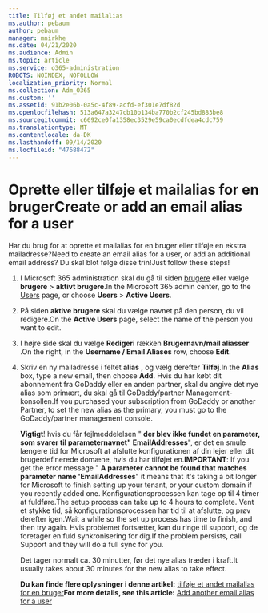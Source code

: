 ```yaml
---
title: Tilføj et andet mailalias
ms.author: pebaum
author: pebaum
manager: mnirkhe
ms.date: 04/21/2020
ms.audience: Admin
ms.topic: article
ms.service: o365-administration
ROBOTS: NOINDEX, NOFOLLOW
localization_priority: Normal
ms.collection: Adm_O365
ms.custom: ''
ms.assetid: 91b2e06b-0a5c-4f89-acfd-ef301e7df82d
ms.openlocfilehash: 513a647a3247cb10b134ba770b2cf245bd883be8
ms.sourcegitcommit: c6692ce0fa1358ec3529e59ca0ecdfdea4cdc759
ms.translationtype: MT
ms.contentlocale: da-DK
ms.lasthandoff: 09/14/2020
ms.locfileid: "47688472"
---
```

# <a name="create-or-add-an-email-alias-for-a-user"></a><span data-ttu-id="f9307-102">Oprette eller tilføje et mailalias for en bruger</span><span class="sxs-lookup"><span data-stu-id="f9307-102">Create or add an email alias for a user</span></span>

<span data-ttu-id="f9307-103">Har du brug for at oprette et mailalias for en bruger eller tilføje en ekstra mailadresse?</span><span class="sxs-lookup"><span data-stu-id="f9307-103">Need to create an email alias for a user, or add an additional email address?</span></span> <span data-ttu-id="f9307-104">Du skal blot følge disse trin!</span><span class="sxs-lookup"><span data-stu-id="f9307-104">Just follow these steps!</span></span>
  
1. <span data-ttu-id="f9307-105">I Microsoft 365 administration skal du gå til siden [brugere](https://go.microsoft.com/fwlink/p/?linkid=834822) eller vælge **brugere** \> **aktivt brugere**.</span><span class="sxs-lookup"><span data-stu-id="f9307-105">In the Microsoft 365 admin center, go to the [Users](https://go.microsoft.com/fwlink/p/?linkid=834822) page, or choose **Users** \> **Active Users**.</span></span>
    
2. <span data-ttu-id="f9307-106">På siden **aktive brugere** skal du vælge navnet på den person, du vil redigere.</span><span class="sxs-lookup"><span data-stu-id="f9307-106">On the **Active Users** page, select the name of the person you want to edit.</span></span> 
    
3. <span data-ttu-id="f9307-107">I højre side skal du vælge **Rediger**i rækken **Brugernavn/mail aliasser** .</span><span class="sxs-lookup"><span data-stu-id="f9307-107">On the right, in the **Username / Email Aliases** row, choose **Edit**.</span></span>
    
4. <span data-ttu-id="f9307-108">Skriv en ny mailadresse i feltet **alias** , og vælg derefter **Tilføj**.</span><span class="sxs-lookup"><span data-stu-id="f9307-108">In the **Alias** box, type a new email, then choose **Add**.</span></span> <span data-ttu-id="f9307-109">Hvis du har købt dit abonnement fra GoDaddy eller en anden partner, skal du angive det nye alias som primært, du skal gå til GoDaddy/partner Management-konsollen.</span><span class="sxs-lookup"><span data-stu-id="f9307-109">If you purchased your subscription from GoDaddy or another Partner, to set the new alias as the primary, you must go to the GoDaddy/partner management console.</span></span> 
    
    <span data-ttu-id="f9307-110">**Vigtigt**! hvis du får fejlmeddelelsen " **der blev ikke fundet en parameter, som svarer til parameternavnet" EmailAddresses**", er det en smule længere tid for Microsoft at afslutte konfigurationen af din lejer eller dit brugerdefinerede domæne, hvis du har tilføjet en.</span><span class="sxs-lookup"><span data-stu-id="f9307-110">**IMPORTANT**: If you get the error message " **A parameter cannot be found that matches parameter name 'EmailAddresses**" it means that it's taking a bit longer for Microsoft to finish setting up your tenant, or your custom domain if you recently added one.</span></span> <span data-ttu-id="f9307-111">Konfigurationsprocessen kan tage op til 4 timer at fuldføre.</span><span class="sxs-lookup"><span data-stu-id="f9307-111">The setup process can take up to 4 hours to complete.</span></span> <span data-ttu-id="f9307-112">Vent et stykke tid, så konfigurationsprocessen har tid til at afslutte, og prøv derefter igen.</span><span class="sxs-lookup"><span data-stu-id="f9307-112">Wait a while so the set up process has time to finish, and then try again.</span></span> <span data-ttu-id="f9307-113">Hvis problemet fortsætter, kan du ringe til support, og de foretager en fuld synkronisering for dig.</span><span class="sxs-lookup"><span data-stu-id="f9307-113">If the problem persists, call Support and they will do a full sync for you.</span></span>
    
    <span data-ttu-id="f9307-114">Det tager normalt ca. 30 minutter, før det nye alias træder i kraft.</span><span class="sxs-lookup"><span data-stu-id="f9307-114">It usually takes about 30 minutes for the new alias to take effect.</span></span>
    
    <span data-ttu-id="f9307-115">**Du kan finde flere oplysninger i denne artikel:** [tilføje et andet mailalias for en bruger](https://docs.microsoft.com/microsoft-365/admin/email/add-another-email-alias-for-a-user)</span><span class="sxs-lookup"><span data-stu-id="f9307-115">**For more details, see this article:** [Add another email alias for a user](https://docs.microsoft.com/microsoft-365/admin/email/add-another-email-alias-for-a-user)</span></span>
    

